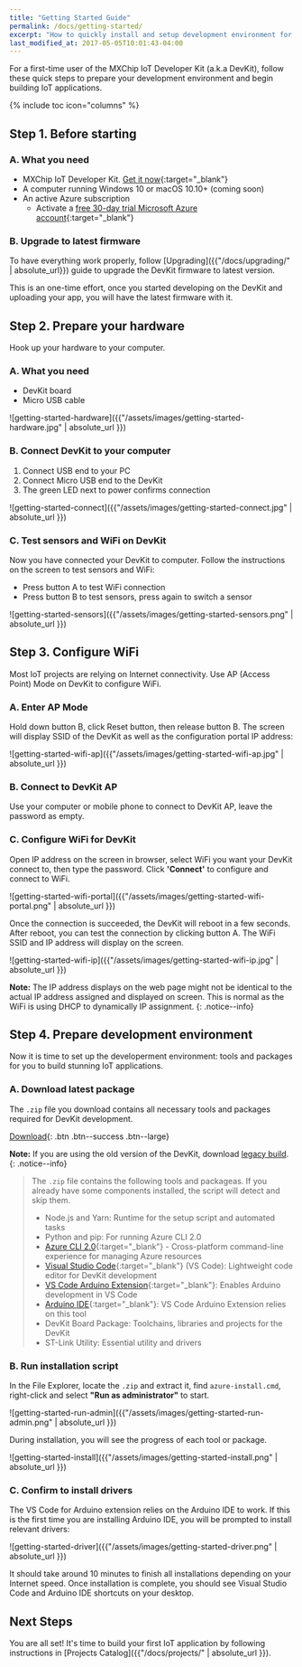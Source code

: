 ```yaml
---
title: "Getting Started Guide"
permalink: /docs/getting-started/
excerpt: "How to quickly install and setup development environment for use with DevKit."
last_modified_at: 2017-05-05T10:01:43-04:00
---
```


For a first-time user of the MXChip IoT Developer Kit (a.k.a DevKit), follow these quick steps to prepare your development environment and begin building IoT applications.

{% include toc icon="columns" %}

## Step 1. Before starting

### A. What you need

* MXChip IoT Developer Kit. [Get it now](https://blogs.msdn.microsoft.com/iotdev/devkit-contact/){:target="_blank"}
* A computer running Windows 10 or macOS 10.10+ (coming soon)
* An active Azure subscription
  * Activate a [free 30-day trial Microsoft Azure account](https://azureinfo.microsoft.com/us-freetrial.html){:target="_blank"}

### B. Upgrade to latest firmware

To have everything work properly, follow [Upgrading]({{"/docs/upgrading/" | absolute_url}}) guide to upgrade the DevKit firmware to latest version.

This is an one-time effort, once you started developing on the DevKit and uploading your app, you will have the latest firmware with it.

## Step 2. Prepare your hardware

Hook up your hardware to your computer.

### A. What you need

* DevKit board
* Micro USB cable

![getting-started-hardware]({{"/assets/images/getting-started-hardware.jpg" | absolute_url }})

### B. Connect DevKit to your computer

1. Connect USB end to your PC
2. Connect Micro USB end to the DevKit
3. The green LED next to power confirms connection

![getting-started-connect]({{"/assets/images/getting-started-connect.jpg" | absolute_url }})

### C. Test sensors and WiFi on DevKit

Now you have connected your DevKit to computer. Follow the instructions on the screen to test sensors and WiFi:

- Press button A to test WiFi connection
- Press button B to test sensors, press again to switch a sensor

![getting-started-sensors]({{"/assets/images/getting-started-sensors.png" | absolute_url }})

## Step 3. Configure WiFi

Most IoT projects are relying on Internet connectivity. Use AP (Access Point) Mode on DevKit to configure WiFi.

### A. Enter AP Mode

Hold down button B, click Reset button, then release button B. The screen will display SSID of the DevKit as well as the configuration portal IP address:

![getting-started-wifi-ap]({{"/assets/images/getting-started-wifi-ap.jpg" | absolute_url }})

### B. Connect to DevKit AP

Use your computer or mobile phone to connect to DevKit AP, leave the password as empty.

### C. Configure WiFi for DevKit

Open IP address on the screen in browser, select WiFi you want your DevKit connect to, then type the password. Click **'Connect'** to configure and connect to WiFi.

![getting-started-wifi-portal]({{"/assets/images/getting-started-wifi-portal.png" | absolute_url }})

Once the connection is succeeded, the DevKit will reboot in a few seconds. After reboot, you can test the connection by clicking button A. The WiFi SSID and IP address will display on the screen.

![getting-started-wifi-ip]({{"/assets/images/getting-started-wifi-ip.jpg" | absolute_url }})

**Note:** The IP address displays on the web page might not be identical to the actual IP address assigned and displayed on screen. This is normal as the WiFi is using DHCP to dynamically IP assignment.
{: .notice--info}


## Step 4. Prepare development environment

Now it is time to set up the developerment environment: tools and packages for you to build stunning IoT applications.

### A. Download latest package

The `.zip` file you download contains all necessary tools and packages required for DevKit development.

[<i class='fa fa-download'></i> Download](https://azureboard.blob.core.windows.net/installpackage/usb_install_latest.zip){: .btn .btn--success .btn--large}

**Note:** If you are using the old version of the DevKit, download [legacy build](https://azureboard.blob.core.windows.net/installpackage/usb_install_legacy.zip).
{: .notice--info}

> The `.zip` file contains the following tools and packageas. If you already have some components installed, the script will detect and skip them.
> * Node.js and Yarn: Runtime for the setup script and automated tasks
> * Python and pip: For running Azure CLI 2.0
> * [Azure CLI 2.0](https://docs.microsoft.com/en-us/cli/azure/overview){:target="_blank"} - Cross-platform  command-line experience for managing Azure resources
> * [Visual Studio Code](https://code.visualstudio.com/){:target="_blank"} (VS Code): Lightweight code editor for DevKit development
> * [VS Code Arduino Extension](https://marketplace.visualstudio.com/items?itemName=vsciot-vscode.vscode-arduino){:target="_blank"}: Enables Arduino development in VS Code
> * [Arduino IDE](https://www.arduino.cc/en/Main/Software){:target="_blank"}: VS Code Arduino Extension relies on this tool
> * DevKit Board Package: Toolchains, libraries and projects for the DevKit
> * ST-Link Utility: Essential utility and drivers

### B. Run installation script

In the File Explorer, locate the `.zip` and extract it, find `azure-install.cmd`, right-click and select **"Run as administrator"** to start.

![getting-started-run-admin]({{"/assets/images/getting-started-run-admin.png" | absolute_url }})

During installation, you will see the progress of each tool or package.

![getting-started-install]({{"/assets/images/getting-started-install.png" | absolute_url }})

### C. Confirm to install drivers

The VS Code for Arduino extension relies on the Arduino IDE to work. If this is the first time you are installing Arduino IDE, you will be prompted to install relevant drivers:

![getting-started-driver]({{"/assets/images/getting-started-driver.png" | absolute_url }})

It should take around 10 minutes to finish all installations depending on your Internet speed. Once installation is complete, you should see Visual Studio Code and Arduino IDE shortcuts on your desktop.

## Next Steps

You are all set! It's time to build your first IoT application by following instructions in [Projects Catalog]({{"/docs/projects/" | absolute_url }}).
